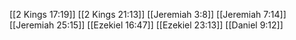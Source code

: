 [[2 Kings 17:19]]
[[2 Kings 21:13]]
[[Jeremiah 3:8]]
[[Jeremiah 7:14]]
[[Jeremiah 25:15]]
[[Ezekiel 16:47]]
[[Ezekiel 23:13]]
[[Daniel 9:12]]
